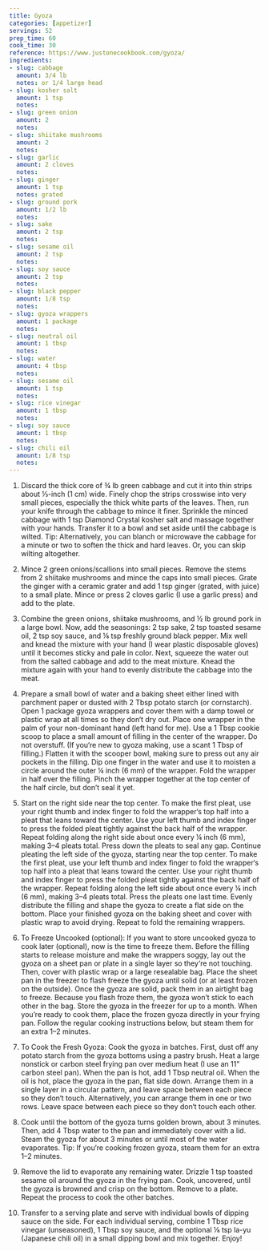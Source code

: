 ```yaml
---
title: Gyoza
categories: [appetizer]
servings: 52
prep_time: 60
cook_time: 30
reference: https://www.justonecookbook.com/gyoza/
ingredients:
- slug: cabbage
  amount: 3/4 lb
  notes: or 1/4 large head
- slug: kosher salt
  amount: 1 tsp
  notes:
- slug: green onion
  amount: 2
  notes:
- slug: shiitake mushrooms
  amount: 2
  notes:
- slug: garlic
  amount: 2 cloves
  notes:
- slug: ginger
  amount: 1 tsp
  notes: grated
- slug: ground pork
  amount: 1/2 lb
  notes:
- slug: sake
  amount: 2 tsp
  notes:
- slug: sesame oil
  amount: 2 tsp
  notes:
- slug: soy sauce
  amount: 2 tsp
  notes:
- slug: black pepper
  amount: 1/8 tsp
  notes:
- slug: gyoza wrappers
  amount: 1 package
  notes:
- slug: neutral oil
  amount: 1 tbsp
  notes:
- slug: water
  amount: 4 tbsp
  notes:
- slug: sesame oil
  amount: 1 tsp
  notes:
- slug: rice vinegar
  amount: 1 tbsp
  notes:
- slug: soy sauce
  amount: 1 tbsp
  notes:
- slug: chili oil
  amount: 1/8 tsp
  notes:
---
```


1. Discard the thick core of ¾ lb green cabbage and cut it into thin strips about ⅓-inch (1 cm) wide. Finely chop the strips crosswise into very small pieces, especially the thick white parts of the leaves. Then, run your knife through the cabbage to mince it finer. Sprinkle the minced cabbage with 1 tsp Diamond Crystal kosher salt and massage together with your hands. Transfer it to a bowl and set aside until the cabbage is wilted. Tip: Alternatively, you can blanch or microwave the cabbage for a minute or two to soften the thick and hard leaves. Or, you can skip wilting altogether.
2. Mince 2 green onions/scallions into small pieces. Remove the stems from 2 shiitake mushrooms and mince the caps into small pieces. Grate the ginger with a ceramic grater and add 1 tsp ginger (grated, with juice) to a small plate. Mince or press 2 cloves garlic (I use a garlic press) and add to the plate.
3. Combine the green onions, shiitake mushrooms, and ½ lb ground pork in a large bowl. Now, add the seasonings: 2 tsp sake, 2 tsp toasted sesame oil, 2 tsp soy sauce, and ⅛ tsp freshly ground black pepper. Mix well and knead the mixture with your hand (I wear plastic disposable gloves) until it becomes sticky and pale in color. Next, squeeze the water out from the salted cabbage and add to the meat mixture. Knead the mixture again with your hand to evenly distribute the cabbage into the meat.

4. Prepare a small bowl of water and a baking sheet either lined with parchment paper or dusted with 2 Tbsp potato starch (or cornstarch). Open 1 package gyoza wrappers and cover them with a damp towel or plastic wrap at all times so they don‘t dry out. Place one wrapper in the palm of your non-dominant hand (left hand for me). Use a 1 Tbsp cookie scoop to place a small amount of filling in the center of the wrapper. Do not overstuff. (If you‘re new to gyoza making, use a scant 1 Tbsp of filling.) Flatten it with the scooper bowl, making sure to press out any air pockets in the filling. Dip one finger in the water and use it to moisten a circle around the outer ¼ inch (6 mm) of the wrapper. Fold the wrapper in half over the filling. Pinch the wrapper together at the top center of the half circle, but don’t seal it yet.
5. Start on the right side near the top center. To make the first pleat, use your right thumb and index finger to fold the wrapper‘s top half into a pleat that leans toward the center. Use your left thumb and index finger to press the folded pleat tightly against the back half of the wrapper. Repeat folding along the right side about once every ¼ inch (6 mm), making 3–4 pleats total. Press down the pleats to seal any gap. Continue pleating the left side of the gyoza, starting near the top center. To make the first pleat, use your left thumb and index finger to fold the wrapper‘s top half into a pleat that leans toward the center. Use your right thumb and index finger to press the folded pleat tightly against the back half of the wrapper. Repeat folding along the left side about once every ¼ inch (6 mm), making 3–4 pleats total.  Press the pleats one last time. Evenly distribute the filling and shape the gyoza to create a flat side on the bottom. Place your finished gyoza on the baking sheet and cover with plastic wrap to avoid drying. Repeat to fold the remaining wrappers.

6. To Freeze Uncooked (optional): If you want to store uncooked gyoza to cook later (optional), now is the time to freeze them. Before the filling starts to release moisture and make the wrappers soggy, lay out the gyoza on a sheet pan or plate in a single layer so they‘re not touching. Then, cover with plastic wrap or a large resealable bag. Place the sheet pan in the freezer to flash freeze the gyoza until solid (or at least frozen on the outside). Once the gyoza are solid, pack them in an airtight bag to freeze. Because you flash froze them, the gyoza won’t stick to each other in the bag. Store the gyoza in the freezer for up to a month. When you’re ready to cook them, place the frozen gyoza directly in your frying pan. Follow the regular cooking instructions below, but steam them for an extra 1–2 minutes.

7. To Cook the Fresh Gyoza: Cook the gyoza in batches. First, dust off any potato starch from the gyoza bottoms using a pastry brush. Heat a large nonstick or carbon steel frying pan over medium heat (I use an 11" carbon steel pan). When the pan is hot, add 1 Tbsp neutral oil. When the oil is hot, place the gyoza in the pan, flat side down. Arrange them in a single layer in a circular pattern, and leave space between each piece so they don‘t touch. Alternatively, you can arrange them in one or two rows. Leave space between each piece so they don‘t touch each other.
8. Cook until the bottom of the gyoza turns golden brown, about 3 minutes. Then, add 4 Tbsp water to the pan and immediately cover with a lid. Steam the gyoza for about 3 minutes or until most of the water evaporates. Tip: If you‘re cooking frozen gyoza, steam them for an extra 1–2 minutes.
9.  Remove the lid to evaporate any remaining water. Drizzle 1 tsp toasted sesame oil around the gyoza in the frying pan. Cook, uncovered, until the gyoza is browned and crisp on the bottom. Remove to a plate. Repeat the process to cook the other batches.
10. Transfer to a serving plate and serve with individual bowls of dipping sauce on the side. For each individual serving, combine 1 Tbsp rice vinegar (unseasoned), 1 Tbsp soy sauce, and the optional ⅛ tsp la-yu (Japanese chili oil) in a small dipping bowl and mix together. Enjoy!
